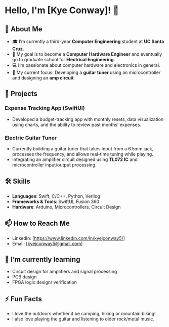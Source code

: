 # Hello, I'm [Kye Conway]! 👋

## 🚀 About Me
- 🎓 I’m currently a third-year **Computer Engineering** student at **UC Santa Cruz**.
- 🎯 My goal is to become a **Computer Hardware Engineer** and eventually go to graduate school for **Electrical Engineering**.
- 💻 I’m passionate about computer hardware and electronics in general.
- 🔧 My current focus: Developing a **guitar tuner** using an microcontroller and designing an **amp circuit**.

## 🌟 Projects
### Expense Tracking App (SwiftUI)
- Developed a budget-tracking app with monthly resets, data visualization using charts, and the ability to review past months’ expenses.

### Electric Guitar Tuner 
- Currently building a guitar tuner that takes input from a 6.5mm jack, processes the frequency, and allows real-time tuning while playing.
- Integrating an amplifier circuit designed using **TL072 IC** and microcontroller input/output processing.

## 🛠️ Skills
- **Languages**: Swift, C/C++, Python, Verilog
- **Frameworks & Tools**: SwiftUI, Fusion 360
- **Hardware**: Arduino, Microcontrollers, Circuit Design

## 📫 How to Reach Me
- LinkedIn: [https://www.linkedin.com/in/kyejconway5/]
- Email: [kyejconway5@gmail.com]

## 🌱 I’m currently learning
- Circuit design for amplifiers and signal processing
- PCB design
- FPGA logic design/ verification 

## ⚡ Fun Facts
- I love the outdoors whether it be camping, hiking or mountain biking!
- I also love playing the guitar and listening to older rock/metal music. 
